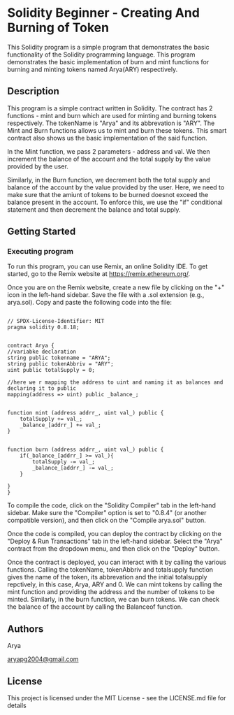 # Solidity Beginner - Creating And Burning of Token

This Solidity program is a simple program that demonstrates the basic functionality of the Solidity programming language. This program demonstrates the basic implementation of burn and mint functions for burning and minting tokens named Arya(ARY) respectively.

## Description

This program is a simple contract written in Solidity. The contract has 2 functions - mint and burn which are used for minting and burning tokens respectively. The tokenName is "Arya" and its abbrevation is "ARY". The Mint and Burn functions allows us to mint and burn these tokens. This smart contract also shows us the basic implementation of the said function. 

In the Mint function, we pass 2 parameters - address and val. We then increment the balance of the account and the total supply by the value provided by the user.

Similarly, in the Burn function, we decrement both the total supply and balance of the account by the value provided by the user. Here, we need to make sure that the amiunt of tokens to be burned doesnot exceed the balance present in the account. To enforce this, we use the "if" conditional statement and then decrement the balance and total supply.

## Getting Started

### Executing program

To run this program, you can use Remix, an online Solidity IDE. To get started, go to the Remix website at https://remix.ethereum.org/.

Once you are on the Remix website, create a new file by clicking on the "+" icon in the left-hand sidebar. Save the file with a .sol extension (e.g., arya.sol). Copy and paste the following code into the file:

```

// SPDX-License-Identifier: MIT
pragma solidity 0.8.18;


contract Arya {
//variabke declaration
string public tokenname = "ARYA";
string public tokenAbbriv = "ARY";
uint public totalSupply = 0;

//here we r mapping the address to uint and naming it as balances and declaring it to public
mapping(address => uint) public _balance_;


function mint (address addrr_, uint val_) public {
    totalSupply += val_;
    _balance_[addrr_] += val_;
}


function burn (address addrr_, uint val_) public {
    if(_balance_[addrr_] >= val_){
        totalSupply -= val_;
        _balance_[addrr_] -= val_;
    }
    
}
}
```

To compile the code, click on the "Solidity Compiler" tab in the left-hand sidebar. Make sure the "Compiler" option is set to "0.8.4" (or another compatible version), and then click on the "Compile arya.sol" button.

Once the code is compiled, you can deploy the contract by clicking on the "Deploy & Run Transactions" tab in the left-hand sidebar. Select the "Arya" contract from the dropdown menu, and then click on the "Deploy" button.

Once the contract is deployed, you can interact with it by calling the various functions. Calling the tokenName, tokenAbbriv and totalsupply function gives the name of the token, its abbrevation and the initial totalsupply repctively, in this case, Arya, ARY and 0. We can mint tokens by calling the mint function and providing the address and the number of tokens to be minted. Similarly, in the burn function, we can burn tokens. We can check the balance of the account by calling the Balanceof function.

## Authors

Arya 

aryapg2004@gmail.com


## License

This project is licensed under the MIT License - see the LICENSE.md file for details
